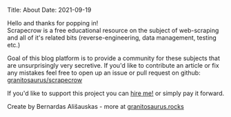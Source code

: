 Title: About
Date: 2021-09-19

Hello and thanks for popping in!  
Scrapecrow is a free educational resource on the subject of web-scraping and all of it's related bits (reverse-engineering, data management, testing etc.)  

Goal of this blog platform is to provide a community for these subjects that are unsurprisingly very secretive. If you'd like to contribute an article or fix any mistakes feel free to open up an issue or pull request on github: [granitosaurus/scrapecrow]

If you'd like to support this project you can [hire me!] or simply pay it forward.


Create by Bernardas Ališauskas - more at [granitosaurus.rocks]


[granitosaurus.rocks]: http://granitosaurus.rocks  
[granitosaurus/scrapecrow]: https://github.com/granitosaurus/scrapecrow.com
[hire me!]: /hire.html